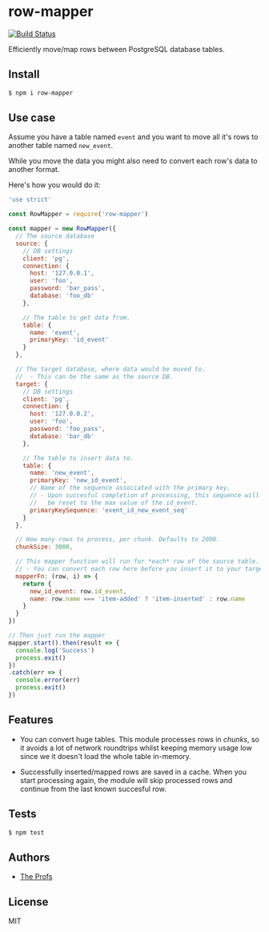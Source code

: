 # row-mapper

[![Build Status](https://travis-ci.org/TheProfs/row-mapper.svg?branch=master)](https://travis-ci.org/TheProfs/row-mapper)

Efficiently move/map rows between PostgreSQL database tables.

## Install

```bash
$ npm i row-mapper
```

## Use case

Assume you have a table named `event` and you want to move all it's rows
to another table named `new_event`.

While you move the data you might also need to convert each row's data to
another format.

Here's how you would do it:

```javascript
'use strict'

const RowMapper = require('row-mapper')

const mapper = new RowMapper({
  // The source database
  source: {
    // DB settings
    client: 'pg',
    connection: {
      host: '127.0.0.1',
      user: 'foo',
      password: 'bar_pass',
      database: 'foo_db'
    },

    // The table to get data from.
    table: {
      name: 'event',
      primaryKey: 'id_event'
    }
  },

  // The target database, where data would be moved to.
  //  - This can be the same as the source DB.
  target: {
    // DB settings
    client: 'pg',
    connection: {
      host: '127.0.0.2',
      user: 'foo',
      password: 'foo_pass',
      database: 'bar_db'
    },

    // The table to insert data to.
    table: {
      name: 'new_event',
      primaryKey: 'new_id_event',
      // Name of the sequence associated with the primary key.
      // - Upon succesful completion of processing, this sequence will
      //   be reset to the max value of the id_event.
      primaryKeySequence: 'event_id_new_event_seq'
    }
  },

  // How many rows to process, per chunk. Defaults to 2000.
  chunkSize: 3000,

  // This mapper function will run for *each* row of the source table.
  // - You can convert each row here before you insert it to your target table.
  mapperFn: (row, i) => {
    return {
      new_id_event: row.id_event,
      name: row.name === 'item-added' ? 'item-inserted' : row.name
    }
  }
})

// Then just run the mapper
mapper.start().then(result => {
  console.log('Success')
  process.exit()
})
.catch(err => {
  console.error(err)
  process.exit()
})
```

## Features

- You can convert huge tables. This module processes rows in *chunks*, so
  it avoids a lot of network roundtrips whilst keeping memory usage low since
  we it doesn't load the whole table in-memory.

- Successfully inserted/mapped rows are saved in a cache. When you start
  processing again, the module will skip processed rows and continue from the
  last known succesful row.

## Tests

```bash
$ npm test
```

## Authors

- [The Profs][the-profs-gh]

## License

MIT

[the-profs-gh]: https://github.com/TheProfs
